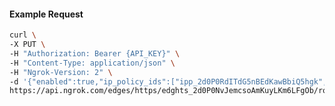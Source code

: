 <!-- Code generated for API Clients. DO NOT EDIT. -->

#### Example Request

```bash
curl \
-X PUT \
-H "Authorization: Bearer {API_KEY}" \
-H "Content-Type: application/json" \
-H "Ngrok-Version: 2" \
-d '{"enabled":true,"ip_policy_ids":["ipp_2d0P0RdITdG5nBEdKawBbiQ5hgk","ipp_2d0P0Nfbo68kcTIFOpybCRXlfjz"]}' \
https://api.ngrok.com/edges/https/edghts_2d0P0NvJemcsoAmKuyLKm6LFgOb/routes/edghtsrt_2d0P0RDHp3U2M91h0EVYQltyMRU/ip_restriction
```
